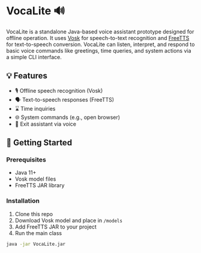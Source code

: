 # VocaLite 🔊

VocaLite is a standalone Java-based voice assistant prototype designed for offline operation. It uses [Vosk](https://alphacephei.com/vosk/) for speech-to-text recognition and [FreeTTS](http://freetts.sourceforge.net/docs/index.php) for text-to-speech conversion. VocaLite can listen, interpret, and respond to basic voice commands like greetings, time queries, and system actions via a simple CLI interface.

## 💡 Features
- 🎙️ Offline speech recognition (Vosk)
- 🗣️ Text-to-speech responses (FreeTTS)
- ⌛ Time inquiries
- 🌐 System commands (e.g., open browser)
- 🚪 Exit assistant via voice

## 🚀 Getting Started

### Prerequisites
- Java 11+
- Vosk model files
- FreeTTS JAR library

### Installation
1. Clone this repo
2. Download Vosk model and place in `/models`
3. Add FreeTTS JAR to your project
4. Run the main class

```bash
java -jar VocaLite.jar
